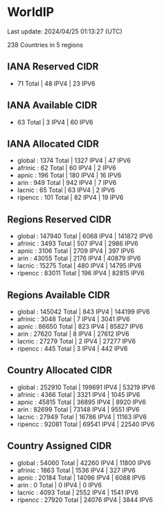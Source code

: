 # WorldIP

Last update: 2024/04/25 01:13:27 (UTC)

238 Countries in 5 regions

## IANA Reserved CIDR

- 71 Total | 48 IPV4 | 23 IPV6

## IANA Available CIDR

- 63 Total | 3 IPV4 | 60 IPV6

## IANA Allocated CIDR

- global : 1374 Total | 1327 IPV4 | 47 IPV6
- afrinic : 62 Total | 60 IPV4 | 2 IPV6
- apnic : 196 Total | 180 IPV4 | 16 IPV6
- arin : 949 Total | 942 IPV4 | 7 IPV6
- lacnic : 65 Total | 63 IPV4 | 2 IPV6
- ripencc : 101 Total | 82 IPV4 | 19 IPV6

## Regions Reserved CIDR

- global : 147940 Total | 6068 IPV4 | 141872 IPV6
- afrinic : 3493 Total | 507 IPV4 | 2986 IPV6
- apnic : 3106 Total | 2709 IPV4 | 397 IPV6
- arin : 43055 Total | 2176 IPV4 | 40879 IPV6
- lacnic : 15275 Total | 480 IPV4 | 14795 IPV6
- ripencc : 83011 Total | 196 IPV4 | 82815 IPV6

## Regions Available CIDR

- global : 145042 Total | 843 IPV4 | 144199 IPV6
- afrinic : 3048 Total | 7 IPV4 | 3041 IPV6
- apnic : 86650 Total | 823 IPV4 | 85827 IPV6
- arin : 27620 Total | 8 IPV4 | 27612 IPV6
- lacnic : 27279 Total | 2 IPV4 | 27277 IPV6
- ripencc : 445 Total | 3 IPV4 | 442 IPV6

## Country Allocated CIDR

- global : 252910 Total | 199691 IPV4 | 53219 IPV6
- afrinic : 4366 Total | 3321 IPV4 | 1045 IPV6
- apnic : 45815 Total | 36895 IPV4 | 8920 IPV6
- arin : 82699 Total | 73148 IPV4 | 9551 IPV6
- lacnic : 27949 Total | 16786 IPV4 | 11163 IPV6
- ripencc : 92081 Total | 69541 IPV4 | 22540 IPV6

## Country Assigned CIDR

- global : 54060 Total | 42260 IPV4 | 11800 IPV6
- afrinic : 1863 Total | 1536 IPV4 | 327 IPV6
- apnic : 20184 Total | 14096 IPV4 | 6088 IPV6
- arin : 0 Total | 0 IPV4 | 0 IPV6
- lacnic : 4093 Total | 2552 IPV4 | 1541 IPV6
- ripencc : 27920 Total | 24076 IPV4 | 3844 IPV6
